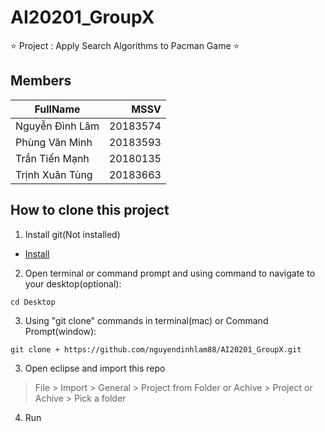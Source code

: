 # AI20201_GroupX
⭐ Project  : Apply Search Algorithms to Pacman Game ⭐

## Members

| FullName        |   MSSV   |
| --------------- | --------:|
| Nguyễn Đình Lâm | 20183574 |
| Phùng Văn Minh  | 20183593 |
| Trần Tiến Mạnh  | 20180135 |
| Trịnh Xuân Tùng | 20183663 |

## How to clone this project

1. Install git(Not installed)

- [Install](https://git-scm.com/book/en/v2/Getting-Started-Installing-Git)

2. Open terminal or command prompt and using command to navigate to your desktop(optional):

```
cd Desktop
```

3. Using "git clone" commands in terminal(mac) or Command Prompt(window):

```
git clone + https://github.com/nguyendinhlam88/AI20201_GroupX.git
``` 
3. Open eclipse and import this repo

> File \> Import \> General \> Project from Folder or Achive \> Project or Achive \> Pick a folder

4. Run

